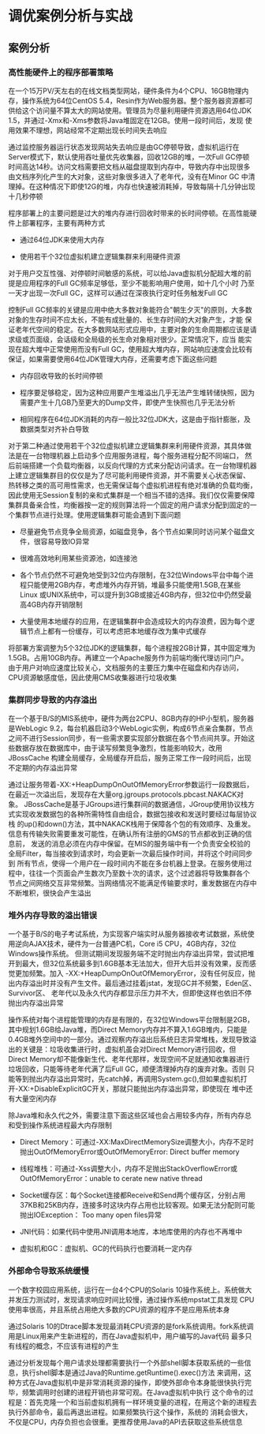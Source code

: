 # 调优案例分析与实战

## 案例分析

### 高性能硬件上的程序部署策略
在一个15万PV/天左右的在线文档类型网站，硬件条件为4个CPU、16GB物理内存，操作系统为64位CentOS 5.4，Resin作为Web服务器。整个服务器资源都可
供给这个访问量不算太大的网站使用。管理员为尽量利用硬件资源选用64位JDK 1.5，并通过-Xmx和-Xms参数将Java堆固定在12GB。使用一段时间后，发现
使用效果不理想，网站经常不定期出现长时间失去响应

通过监控服务器运行状态发现网站失去响应是由GC停顿导致，虚拟机运行在Server模式下，默认使用吞吐量优先收集器，回收12GB的堆，一次Full GC停顿
时间高达14秒。访问文档需要把文档从磁盘提取到内存中，导致内存中出现很多由文档序列化产生的大对象，这些对象很多进入了老年代，没有在Minor GC
中清理掉。在这种情况下即使12G的堆，内存也快速被消耗掉，导致每隔十几分钟出现十几秒停顿

程序部署上的主要问题是过大的堆内存进行回收时带来的长时间停顿。在高性能硬件上部署程序，主要有两种方式

- 通过64位JDK来使用大内存

- 使用若干个32位虚拟机建立逻辑集群来利用硬件资源

对于用户交互性强、对停顿时间敏感的系统，可以给Java虚拟机分配超大堆的前提是应用程序的Full GC频率足够低，至少不能影响用户使用，如十几个小时
乃至一天才出现一次Full GC，这样可以通过在深夜执行定时任务触发Full GC

控制Full GC频率的关键是应用中绝大多数对象能符合"朝生夕灭"的原则，大多数对象的生存时间不应太长，不能有成批量的、长生存时间的大对象产生，才能
保证老年代空间的稳定。在大多数网站形式应用中，主要对象的生命周期都应该是请求级或页面级，会话级和全局级的长生命对象相对很少。正常情况下，应当
能实现在超大堆中正常使用而没有Full GC，使用超大堆内存，网站响应速度会比较有保证，如果需要使用64位JDK管理大内存，还需要考虑下面这些问题

- 内存回收导致的长时间停顿

- 程序要足够稳定，因为这种应用要产生堆溢出几乎无法产生堆转储快照，因为需要产生十几GB乃至更大的Dump文件，即使产生快照也几乎无法分析

- 相同程序在64位JDK消耗的内存一般比32位JDK大，这是由于指针膨胀，及数据类型对齐补白导致

对于第二种通过使用若干个32位虚拟机建立逻辑集群来利用硬件资源，其具体做法是在一台物理机器上启动多个应用服务进程，每个服务进程分配不同端口，
然后前端搭建一个负载均衡器，以反向代理的方式来分配访问请求。在一台物理机器上建立逻辑集群目的仅仅是为了尽可能利用硬件资源，并不需要关心状态保留、
热转移之类的高可用性需求，也无需保证每个虚拟机进程有绝对准确的负载均衡，因此使用无Session复制的亲和式集群是一个相当不错的选择。我们仅仅需要保障
集群具备亲合性，均衡器按一定的规则算法将一个固定的用户请求分配到固定的一个集群节点进行处理。使用逻辑集群可能会遇到下面问题

- 尽量避免节点竞争全局资源，如磁盘竞争，各个节点如果同时访问某个磁盘文件，很容易导致IO异常

- 很难高效地利用某些资源池，如连接池

- 各个节点仍然不可避免地受到32位内存限制，在32位Windows平台中每个进程只能使用2GB内存，考虑堆外内存开销，堆最多只能使用1.5GB,在某些Linux
或UNIX系统中，可以提升到3GB或接近4GB内存，但32位中仍然受最高4GB内存开销限制
  
- 大量使用本地缓存的应用，在逻辑集群中会造成较大的内存浪费，因为每个逻辑节点上都有一份缓存，可以考虑把本地缓存改为集中式缓存

将部署方案调整为5个32位JDK的逻辑集群，每个进程按2GB计算，其中固定堆为1.5GB。占用10GB内存。再建立一个Apache服务作为前端均衡代理访问门户。
由于用户对响应速度比较关心，文档服务的主要压力集中在磁盘和内存访问，CPU资源敏感度低，因此使用CMS收集器进行垃圾收集

### 集群同步导致的内存溢出
在一个基于B/S的MIS系统中，硬件为两台2CPU、8GB内存的HP小型机，服务器是WebLogic 9.2，每台机器启动3个WebLogic实例，构成6节点亲合集群，节点
之间不进行Session同步，有一些需求要实现部分数据在各个节点间共享。开始这些数据存放在数据库中，由于读写频繁竞争激烈，性能影响较大，改用JBossCache
构建全局缓存，全局缓存开启后，服务正常工作一段时间后，出现不定期的内存溢出异常

通过让服务带着-XX:+HeapDumpOnOutOfMemoryError参数运行一段数据后，在最近一次溢出后，发现存在大量org.jgroups.protocols.pbcast.NAKACK对象。
JBossCache是基于JGroups进行集群间的数据通信，JGroup使用协议栈方式实现收发数据包的各种所需特性自由组合，数据包接收和发送时要经过每层协议栈
的up()和down()方法，其中NAKACK栈用于保障各个包的有效顺序、及重发。信息有传输失败需要重发可能性，在确认所有注册的GMS的节点都收到正确的信息前，
发送的消息必须在内存中保留。在MIS的服务端中有一个负责安全校验的全局Filter，每当接收到请求时，均会更新一次最后操作时间，并将这个时间同步到
所有节点，使得一个用户在一段时间内不能在多台机器上登录。在服务使用过程中，往往一个页面会产生数次乃至数十次的请求，这个过滤器将导致集群各个
节点之间网络交互非常频繁。当网络情况不能满足传输要求时，重发数据在内存中不断堆积，很快会产生溢出

### 堆外内存导致的溢出错误
一个基于B/S的电子考试系统，为实现客户端实时从服务器接收考试数据，系统使用逆向AJAX技术，硬件为一台普通PC机，Core i5 CPU，4GB内存，32位Windows操作系统。
但测试期间发现服务端不定时抛出内存溢出异常，尝试把堆开到最大，但32位系统最多到1.6GB基本无法加大，但开大后并没有效果，反而感觉更加频繁。加入
-XX:+HeapDumpOnOutOfMemoryError，没有任何反应，抛出内存溢出时并没有产生文件。最后通过挂着jstat，发现GC并不频繁，Eden区、Survivor区、
老年代以及永久代内存都显示压力并不大，但即使这样也依旧不停抛出内存溢出异常

操作系统对每个进程能管理的内存是有限的，在32位Windows平台限制是2GB，其中规划1.6GB给Java堆，而Direct Memory内存并不算入1.6GB堆内，只能是
0.4GB堆外空间中的一部分。通过观察内存溢出后系统日志异常堆栈，发现导致溢出的关键是：垃圾收集进行时，虚拟机虽会对Direct Memory进行回收，但
Direct Memory却不能像新生代、老年代那样，发现空间不足就通知收集器进行垃圾回收，只能等待老年代满了后Full GC，顺便清理掉内存的废弃对象。否则
只能等到抛出内存溢出异常时，先catch掉，再调用System.gc(),但如果虚拟机打开-XX:+DisableExplicitGC开关，那就只能抛出内存溢出异常，即使现在
堆中还有大量空闲内存

除Java堆和永久代之外，需要注意下面这些区域也会占用较多内存，所有内存总和受到操作系统进程最大内存限制

- Direct Memory：可通过-XX:MaxDirectMemorySize调整大小，内存不足时抛出OutOfMemoryError或OutOfMemoryError: Direct buffer memory

- 线程堆栈：可通过-Xss调整大小，内存不足抛出StackOverflowError或OutOfMemoryError：unable to cerate new native thread

- Socket缓存区：每个Socket连接都Receive和Send两个缓存区，分别占用37KB和25KB内存，连接多时这块内存占用也比较客观。如果无法分配则可能抛出IOException：
Too many open files异常
  
- JNI代码：如果代码中使用JNI调用本地库，本地库使用的内存也不再堆中

- 虚拟机和GC：虚拟机、GC的代码执行也要消耗一定内存

### 外部命令导致系统缓慢
一个数字校园应用系统，运行在一台4个CPU的Solaris 10操作系统上。系统做大并发压力测试时，发现请求响应时间比较慢，通过操作系统mpstat工具发现
CPU使用率很高，并且系统占用绝大多数的CPU资源的程序不是应用系统本身

通过Solaris 10的Dtrace脚本发现最消耗CPU资源的是fork系统调用。fork系统调用是Linux用来产生新进程的，而在Java虚拟机中，用户编写的Java代码
最多只有线程的概念，不应该有进程的产生

通过分析发现每个用户请求处理都需要执行一个外部shell脚本获取系统的一些信息，执行shell脚本是通过Java的Runtime.getRuntime().exec()方法
来调用，这种方式在Java虚拟机中是非常消耗资源的操作，即使外部命令本身能很快执行完毕，频繁调用时创建的进程开销也非常可观。在Java虚拟机中执行
这个命令的过程是：首先克隆一个和当前虚拟机拥有一样环境变量的进程，在用这个新的进程去执行外部命令，最后再退出进程。如果频繁执行这个操作，系统的
消耗会很大，不仅是CPU，内存负担也会很重。更推荐使用Java的API去获取这些系统信息